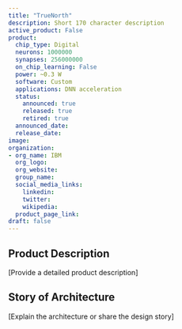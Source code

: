 ```yaml
---
title: "TrueNorth"
description: Short 170 character description
active_product: False
product:
  chip_type: Digital
  neurons: 1000000
  synapses: 256000000
  on_chip_learning: False
  power: ~0.3 W
  software: Custom
  applications: DNN acceleration
  status:
    announced: true
    released: true
    retired: true
  announced_date:
  release_date:
image:
organization:
- org_name: IBM
  org_logo:
  org_website:
  group_name:
  social_media_links:
    linkedin:
    twitter:
    wikipedia:
  product_page_link:
draft: false
---
```


## Product Description
 [Provide a detailed product description]
## Story of Architecture
 [Explain the architecture or share the design story]
